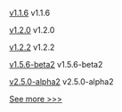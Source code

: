 
[v1.1.6](https://github.com/hyperledger/firefly-transaction-manager/releases/tag/v1.1.6) v1.1.6

[v1.2.0](https://github.com/hyperledger/firefly-sdk-nodejs/releases/tag/v1.2.0) v1.2.0

[v1.2.2](https://github.com/hyperledger/aries-framework-swift/releases/tag/v1.2.2) v1.2.2

[v1.5.6-beta2](https://github.com/hyperledger/fabric-ca/releases/tag/v1.5.6-beta2) v1.5.6-beta2

[v2.5.0-alpha2](https://github.com/hyperledger/fabric/releases/tag/v2.5.0-alpha2) v2.5.0-alpha2


[See more >>>](https://start-here.hyperledger.org/releases)
